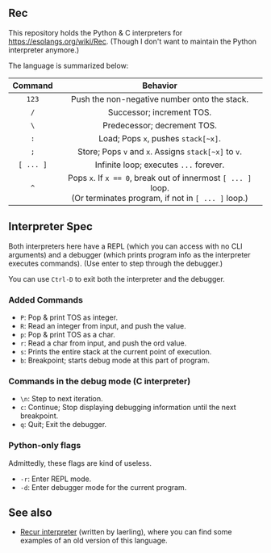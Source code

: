 ## Rec
This repository holds the Python & C interpreters for https://esolangs.org/wiki/Rec. (Though I don't want to maintain the Python interpreter anymore.)

The language is summarized below:

|Command|Behavior|
|:--:| :--:|
|`123`| Push the non-negative number onto the stack.|
|`/`| Successor; increment TOS. |
|`\`| Predecessor; decrement TOS.|
|`:`| Load; Pops `x`, pushes `stack[~x]`. |
|`;`| Store; Pops `v` and `x`. Assigns `stack[~x]` to `v`.|
|`[ ... ]`| Infinite loop; executes <code>...</code> forever. |
|`^`| Pops `x`. If `x == 0`, break out of innermost `[ ... ]` loop. <br>(Or terminates program, if not in `[ ... ]` loop.) |

## Interpreter Spec
Both interpreters here have a REPL (which you can access with no CLI arguments) and a debugger (which prints program info as the interpreter executes commands). (Use enter to step through the debugger.)

You can use <code>Ctrl-D</code> to exit both the interpreter and the debugger.

### Added Commands
* `P`: Pop & print TOS as integer.
* `R`: Read an integer from input, and push the value.
* `p`: Pop & print TOS as a char.
* `r`: Read a char from input, and push the ord value.
* `s`: Prints the entire stack at the current point of execution.
* `b`: Breakpoint; starts debug mode at this part of program.

### Commands in the debug mode (C interpreter)
* `\n`: Step to next iteration.
* `c`: Continue; Stop displaying debugging information until the next breakpoint.
* `q`: Quit; Exit the debugger.

### Python-only flags
Admittedly, these flags are kind of useless.
* `-r`: Enter REPL mode.
* `-d`: Enter debugger mode for the current program.

## See also
* [Recur interpreter](https://github.com/laerling/recur/) (written by laerling), where you can find some examples of an old version of this language.

